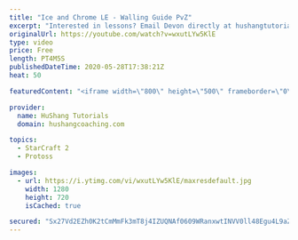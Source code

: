 ```yaml
---
title: "Ice and Chrome LE - Walling Guide PvZ"
excerpt: "Interested in lessons? Email Devon directly at hushangtutorials@outlook.com ------------------------------------------------------------------------------------------------------- Want to support HuShang Tutorials directly? Patreon is a website where you can contribute a monthly donation that will help"
originalUrl: https://youtube.com/watch?v=wxutLYw5KlE
type: video
price: Free
length: PT4M5S
publishedDateTime: 2020-05-28T17:38:21Z
heat: 50

featuredContent: "<iframe width=\"800\" height=\"500\" frameborder=\"0\" src=\"https://www.youtube.com/embed/wxutLYw5KlE\" allow=\"accelerometer; autoplay; encrypted-media; gyroscope; picture-in-picture\" allowfullscreen></iframe>"

provider:
  name: HuShang Tutorials
  domain: hushangcoaching.com

topics:
  - StarCraft 2
  - Protoss

images:
  - url: https://i.ytimg.com/vi/wxutLYw5KlE/maxresdefault.jpg
    width: 1280
    height: 720
    isCached: true

secured: "Sx27Vd2EZh0K2tCmMmFk3mT8j4IZUQNAf0609WRanxwtINVV0ll48Egu4L9aZhOl1XvqkDpuNZpb9nOt+VwZqU9ehl8xr7QXckvBUiS/2wTeT3uIHwv7RhPM5Za4e5rflo5iQ1AX2KVBPb/btX/8ssNnYZW/RrXQkbt3rtvaM6LXku27PTZP1jeZz0atcYM3JcMvgFq1bxfzwvAprghFiZhaiuiKH43RFJ44F8/fYtv6x3FsS6buLNEcjqhAxDY+Qdt4UkkgHZYx97Jxu2r/58qwrLyAhspXIBucQCtiVPuwH+aa43+RFA9Jq1EaL836k7lZREYIPeNB6OghA5/+qGH8Fo/xbo1To+iCP2mXfNVim5aPt9bjCk89/BvfvOeAZHwRpa6l3pEuVAppX3oXmtvAGN30KpyqrlppIYiDHe8=;2tH2+lJRhpDog+OG2cL7bg=="
---
```


